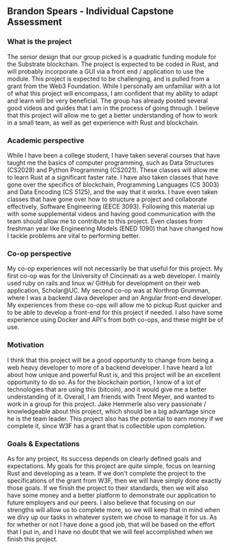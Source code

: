 ## Brandon Spears - Individual Capstone Assessment

### What is the project
The senior design that our group picked is a quadratic funding module for the Substrate blockchain. The project is expected to be coded in Rust, and will probably incorporate a GUI via a front end / application to use the module. This project is expected to be challenging, and is pulled from a grant from the Web3 Foundation. While I personally am unfamiliar with a lot of what this project will encompass, I am confident that my ability to adapt and learn will be very beneficial. The group has already posted several good videos and guides that I am in the process of going through. I believe that this project will allow me to get a better understanding of how to work in a small team, as well as get experience with Rust and blockchain. 

### Academic perspective
While I have been a college student, I have taken several courses that have taught me the basics of computer programming, such as Data Structures (CS2028) and Python Programming (CS2021). These classes will allow me to learn Rust at a significant faster rate. I have also taken classes that have gone over the specifics of blockchain, Programming Languages (CS 3003) and Data Encoding (CS 5125), and the way that it works. I have even taken classes that have gone over how to structure a project and collaborate effectively, Software Engineering (EECE 3093). Following this material up with some supplemental videos and having good communication with the team should allow me to contribute to this project. Even classes from freshman year like Engineering Models (ENED 1090) that have changed how I tackle problems are vital to performing better.

### Co-op perspective
My co-op experiences will not necessarily be that useful for this project. My first co-op was for the University of Cincinnati as a web developer. I mainly used ruby on rails and linux w/ GitHub for development on their web application, Scholar@UC. My second co-op was at Northrop Grumman, where I was a backend Java developer and an Angular front-end developer. My experiences from these co-ops will allow me to pickup Rust quicker and to be able to develop a front-end for this project if needed. I also have some experience using Docker and API's from both co-ops, and these might be of use.

### Motivation
I think that this project will be a good opportunity to change from being a web heavy developer to more of a backend developer. I have heard a lot about how unique and powerful Rust is, and this project will be an excellent opportunity to do so. As for the blockchain portion, I know of a lot of technologies that are using this (bitcoin), and it would give me a better understanding of it. Overall, I am friends with Trent Meyer, and wanted to work in a group for this project. Jake Hemmerle also very passionate / knowledgeable about this project, which should be a big advantage since he is the team leader. This project also has the potential to earn money if we complete it, since W3F has a grant that is collectible upon completion.

### Goals & Expectations
As for any project, its success depends on clearly defined goals and expectations. My goals for this project are quite simple, focus on learning Rust and developing as a team. If we don't complete the project to the specifications of the grant from W3F, then we will have simply done exactly those goals. If we finish the project to their standards, then we will also have some money and a better platform to demonstrate our application to future employers and our peers. I also believe that focusing on our strengths will allow us to complete more, so we will keep that in  mind when we divy up our tasks in whatever system we chose to manage it for us. As for whether or not I have done a good job, that will be based on the effort that I put in, and I have no doubt that we will feel accomplished when we finish this project.

